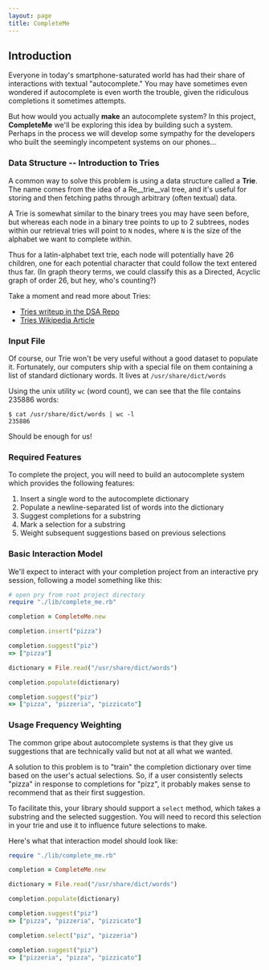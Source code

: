 ```yaml
---
layout: page
title: CompleteMe
---
```


## Introduction

Everyone in today's smartphone-saturated world has had their
share of interactions with textual "autocomplete." You
may have sometimes even wondered if autocomplete is even
worth the trouble, given the ridiculous completions it
sometimes attempts.

But how would you actually __make__ an autocomplete system?
In this project, __CompleteMe__ we'll be exploring this idea by
building such a system. Perhaps in the process we will develop
some sympathy for the developers who built the seemingly
incompetent systems on our phones...

### Data Structure -- Introduction to Tries

A common way to solve this problem is using a data structure
called a __Trie__. The name comes from the idea of a Re__trie__val
tree, and it's useful for storing and then fetching paths through
arbitrary (often textual) data.

A Trie is somewhat similar to the binary trees you may have seen before,
but whereas each node in a binary tree points to up to 2 subtrees,
nodes within our retrieval tries will point to `N` nodes, where `N`
is the size of the alphabet we want to complete within.

Thus for a latin-alphabet text trie, each node will potentially
have 26 children, one for each potential character that could follow
the text entered thus far.
(In graph theory terms, we could classify this as a Directed, Acyclic
graph of order 26, but hey, who's counting?)

Take a moment and read more about Tries:

* [Tries writeup in the DSA Repo](https://github.com/turingschool/data_structures_and_algorithms/tree/master/tries)
* [Tries Wikipedia Article](https://en.wikipedia.org/wiki/Trie)

### Input File

Of course, our Trie won't be very useful without a good dataset
to populate it. Fortunately, our computers ship with a special
file on them containing a list of standard dictionary words.
It lives at `/usr/share/dict/words`

Using the unix utility `wc` (word count), we can see that the file
contains 235886 words:

```
$ cat /usr/share/dict/words | wc -l
235886
```

Should be enough for us!

### Required Features

To complete the project, you will need to build an autocomplete
system which provides the following features:

1. Insert a single word to the autocomplete dictionary
2. Populate a newline-separated list of words into the dictionary
3. Suggest completions for a substring
4. Mark a selection for a substring
5. Weight subsequent suggestions based on previous selections

### Basic Interaction Model

We'll expect to interact with your completion project from an interactive
pry session, following a model something like this:

```ruby
# open pry from root project directory
require "./lib/complete_me.rb"

completion = CompleteMe.new

completion.insert("pizza")

completion.suggest("piz")
=> ["pizza"]

dictionary = File.read("/usr/share/dict/words")

completion.populate(dictionary)

completion.suggest("piz")
=> ["pizza", "pizzeria", "pizzicato"]
```

### Usage Frequency Weighting

The common gripe about autocomplete systems is that they give us
suggestions that are technically valid but not at all what we wanted.

A solution to this problem is to "train" the completion dictionary
over time based on the user's actual selections. So, if a user
consistently selects "pizza" in response to completions for "pizz",
it probably makes sense to recommend that as their first suggestion.

To facilitate this, your library should support a `select` method,
which takes a substring and the selected suggestion. You
will need to record this selection in your trie and use it
to influence future selections to make.

Here's what that interaction model should look like:


```ruby
require "./lib/complete_me.rb"

completion = CompleteMe.new

dictionary = File.read("/usr/share/dict/words")

completion.populate(dictionary)

completion.suggest("piz")
=> ["pizza", "pizzeria", "pizzicato"]

completion.select("piz", "pizzeria")

completion.suggest("piz")
=> ["pizzeria", "pizza", "pizzicato"]
```

